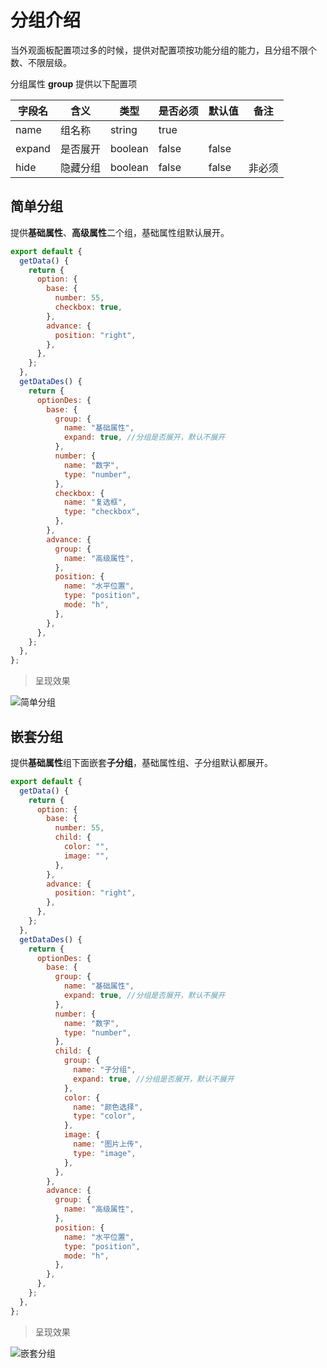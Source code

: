 # 分组介绍

当外观面板配置项过多的时候，提供对配置项按功能分组的能力，且分组不限个数、不限层级。

分组属性 **group** 提供以下配置项

| 字段名 | 含义     | 类型    | 是否必须 | 默认值 | 备注   |
| ------ | -------- | ------- | -------- | ------ | ------ |
| name   | 组名称   | string  | true     |        |        |
| expand | 是否展开 | boolean | false    | false  |        |
| hide   | 隐藏分组 | boolean | false    | false  | 非必须 |

## 简单分组

提供**基础属性**、**高级属性**二个组，基础属性组默认展开。

```js {19-22,33-35}
export default {
  getData() {
    return {
      option: {
        base: {
          number: 55,
          checkbox: true,
        },
        advance: {
          position: "right",
        },
      },
    };
  },
  getDataDes() {
    return {
      optionDes: {
        base: {
          group: {
            name: "基础属性",
            expand: true, //分组是否展开，默认不展开
          },
          number: {
            name: "数字",
            type: "number",
          },
          checkbox: {
            name: "复选框",
            type: "checkbox",
          },
        },
        advance: {
          group: {
            name: "高级属性",
          },
          position: {
            name: "水平位置",
            type: "position",
            mode: "h",
          },
        },
      },
    };
  },
};
```

> 呈现效果

<img :src="$withBase('/images/guide/group/baseGroup.png')" alt="简单分组">

## 嵌套分组

提供**基础属性**组下面嵌套**子分组**，基础属性组、子分组默认都展开。

```js {22-25,31-34,46-48}
export default {
  getData() {
    return {
      option: {
        base: {
          number: 55,
          child: {
            color: "",
            image: "",
          },
        },
        advance: {
          position: "right",
        },
      },
    };
  },
  getDataDes() {
    return {
      optionDes: {
        base: {
          group: {
            name: "基础属性",
            expand: true, //分组是否展开，默认不展开
          },
          number: {
            name: "数字",
            type: "number",
          },
          child: {
            group: {
              name: "子分组",
              expand: true, //分组是否展开，默认不展开
            },
            color: {
              name: "颜色选择",
              type: "color",
            },
            image: {
              name: "图片上传",
              type: "image",
            },
          },
        },
        advance: {
          group: {
            name: "高级属性",
          },
          position: {
            name: "水平位置",
            type: "position",
            mode: "h",
          },
        },
      },
    };
  },
};
```

> 呈现效果

<img :src="$withBase('/images/guide/group/advanceGroup.png')" alt="嵌套分组">
